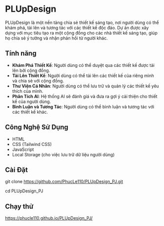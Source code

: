 # PLUpDesign

PLUpDesign là một nền tảng chia sẻ thiết kế sáng tạo, nơi người dùng có thể khám phá, tải lên và tương tác với các thiết kế độc đáo. Dự án được xây dựng với mục tiêu tạo ra một cộng đồng cho các nhà thiết kế sáng tạo, giúp họ chia sẻ ý tưởng và nhận phản hồi từ người khác.

## Tính năng

- **Khám Phá Thiết Kế**: Người dùng có thể duyệt qua các thiết kế được tải lên bởi cộng đồng.
- **Tải Lên Thiết Kế**: Người dùng có thể tải lên các thiết kế của riêng mình và chia sẻ với cộng đồng.
- **Thư Viện Cá Nhân**: Người dùng có thể lưu trữ và quản lý các thiết kế yêu thích của mình.
- **Phân Tích AI**: Hệ thống AI sẽ đánh giá và đưa ra gợi ý cải thiện cho thiết kế của người dùng.
- **Bình Luận và Tương Tác**: Người dùng có thể bình luận và tương tác với các thiết kế khác.

## Công Nghệ Sử Dụng

- HTML
- CSS (Tailwind CSS)
- JavaScript
- Local Storage (cho việc lưu trữ dữ liệu người dùng)

## Cài Đặt

git clone https://github.com/PhucLe110/PLUpDesign_PJ.git

cd PLUpDesign_PJ

## Chạy thử

https://phucle110.github.io/PLUpDesign_PJ/
